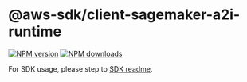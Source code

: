 # @aws-sdk/client-sagemaker-a2i-runtime

[![NPM version](https://img.shields.io/npm/v/@aws-sdk/client-sagemaker-a2i-runtime/beta.svg)](https://www.npmjs.com/package/@aws-sdk/client-sagemaker-a2i-runtime)
[![NPM downloads](https://img.shields.io/npm/dm/@aws-sdk/client-sagemaker-a2i-runtime.svg)](https://www.npmjs.com/package/@aws-sdk/client-sagemaker-a2i-runtime)

For SDK usage, please step to [SDK readme](https://github.com/aws/aws-sdk-js-v3).
